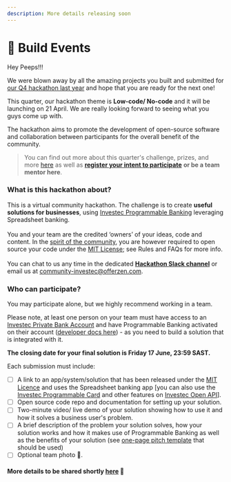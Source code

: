 ```yaml
---
description: More details releasing soon
---
```


# 🧱 Build Events

Hey Peeps!!!&#x20;

We were blown away by all the amazing projects you built and submitted for [our Q4 hackathon last year](https://docs.google.com/spreadsheets/d/1cWZQtru2zXkkVjEnbOZiCbwbTW1LcpgEsUalt1Vwlog/edit#gid=417688078) and hope that you are ready for the next one!&#x20;

This quarter, our hackathon theme is **Low-code/ No-code** and it will be launching on 21 April. We are really looking forward to seeing what you guys come up with.&#x20;

The hackathon aims to promote the development of open-source software and collaboration between participants for the overall benefit of the community.&#x20;

> You can find out more about this quarter's challenge, prizes, and more [here](q2-2022-hackathon-or-low-code-no-code.md) as well as [**register your intent to participate**](https://8malmkzgvs8.typeform.com/to/edFvATSl) **or be a team mentor here**.

### **What is this hackathon about?**&#x20;

This is a virtual community hackathon. The challenge is to create **useful solutions for businesses**, using [Investec Programmable Banking](https://www.offerzen.com/community/investec/) leveraging Spreadsheet banking.\
\
You and your team are the credited ‘owners’ of your ideas, code and content. In the [spirit of the community](../community-manifesto.md), you are however required to open source your code under the [MIT License](https://opensource.org/licenses/MIT); see Rules and FAQs for more info.\
\
You can chat to us any time in the dedicated [**Hackathon Slack channel**](https://offerzen-community.slack.com/archives/C03CC6RJHDG) or email us at [community-investec@offerzen.com](mailto:community-investec@offerzen.com).

### **Who can participate?**&#x20;

You may participate alone, but we highly recommend working in a team.&#x20;

Please note, at least one person on your team must have access to an [Investec Private Bank Account](https://www.investec.com/en\_za.html) and have Programmable Banking activated on their account ([developer docs here](https://developer.investec.com/programmable-banking/#programmable-banking)) - as you need to build a solution that is integrated with it.&#x20;

**The closing date for your final solution is Friday 17 June, 23:59 SAST.**&#x20;

Each submission must include:

* [ ] A link to an app/system/solution that has been released under the [MIT Licence](https://opensource.org/licenses/MIT) and uses the Spreadsheet banking app \[you can also use the [Investec Programmable Card](https://developer.investec.com/programmable-banking/#features-included) and other features on [Investec Open API](https://developer.investec.com/programmable-banking/#open-api)].&#x20;
* [ ] Open source code repo and documentation for setting up your solution.&#x20;
* [ ] Two-minute video/ live demo of your solution showing how to use it and how it solves a business user's problem.&#x20;
* [ ] A brief description of the problem your solution solves, how your solution works and how it makes use of Programmable Banking as well as the benefits of your solution (see [one-page pitch template](https://docs.google.com/presentation/d/1yk5F009f-4KPG9moysxEX40mmL1M45d0VCQj1zsOyHk/edit?usp=sharing) that should be used)&#x20;
* [ ] Optional team photo 💜.

#### More details to be shared shortly [here](q2-2022-hackathon-or-low-code-no-code.md) 🦄
